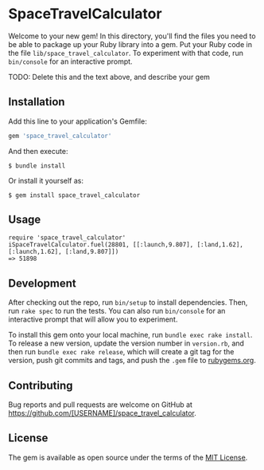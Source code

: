 # SpaceTravelCalculator

Welcome to your new gem! In this directory, you'll find the files you need to be able to package up your Ruby library into a gem. Put your Ruby code in the file `lib/space_travel_calculator`. To experiment with that code, run `bin/console` for an interactive prompt.

TODO: Delete this and the text above, and describe your gem

## Installation

Add this line to your application's Gemfile:

```ruby
gem 'space_travel_calculator'
```

And then execute:

    $ bundle install

Or install it yourself as:

    $ gem install space_travel_calculator

## Usage

```
require 'space_travel_calculator'
iSpaceTravelCalculator.fuel(28801, [[:launch,9.807], [:land,1.62], [:launch,1.62], [:land,9.807]])
=> 51898

```

## Development

After checking out the repo, run `bin/setup` to install dependencies. Then, run `rake spec` to run the tests. You can also run `bin/console` for an interactive prompt that will allow you to experiment.

To install this gem onto your local machine, run `bundle exec rake install`. To release a new version, update the version number in `version.rb`, and then run `bundle exec rake release`, which will create a git tag for the version, push git commits and tags, and push the `.gem` file to [rubygems.org](https://rubygems.org).

## Contributing

Bug reports and pull requests are welcome on GitHub at https://github.com/[USERNAME]/space_travel_calculator.


## License

The gem is available as open source under the terms of the [MIT License](https://opensource.org/licenses/MIT).

